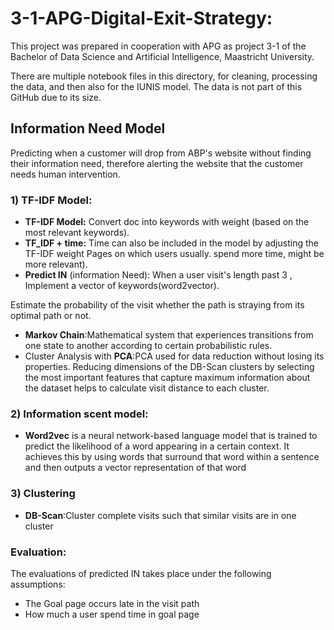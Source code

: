 # 3-1-APG-Digital-Exit-Strategy:
This project was prepared in cooperation with APG as project 3-1 of the
Bachelor of Data Science and Artificial Intelligence, Maastricht University.

There are multiple notebook files in this directory, for cleaning, processing the data, 
and then also for the IUNIS model. The data is not part of this GitHub due to its size.

## Information Need Model
Predicting when a customer will drop from ABP's website without finding their information need, 
therefore alerting the website that the customer needs human intervention.



### 1) TF-IDF Model:

* **TF-IDF Model:** Convert doc into keywords with weight (based on the most relevant keywords). 
* **TF_IDF + time:** Time can also be included in the
model by adjusting the TF-IDF weight Pages on which users usually.
spend more time, might be more relevant).
* **Predict IN** (information Need): When a user visit's length past 3 , Implement a vector of keywords(word2vector).

Estimate the probability of the visit  whether the path is straying from its optimal path or not.
* **Markov Chain**:Mathematical system that experiences transitions from one state to another according to certain probabilistic rules. 
* Cluster Analysis with **PCA**:PCA used for data reduction without losing its properties. Reducing dimensions of the DB-Scan clusters by selecting
the most important features that capture maximum information about the dataset helps to calculate visit distance to each cluster.  


### 2) Information scent model:
* **Word2vec** is a neural network-based language model that is trained to predict the likelihood of a word appearing in
a certain context. It achieves this by using words that surround that
word within a sentence and then outputs a vector representation of
that word


### 3) Clustering
* **DB-Scan**:Cluster complete visits such that similar visits are in one cluster

### Evaluation: 
The evaluations of predicted IN takes place under the following assumptions:
* The Goal page occurs late in the visit path
* How much a user spend time in goal page

